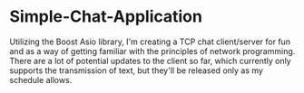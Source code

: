 # Simple-Chat-Application
Utilizing the Boost Asio library, I'm creating a TCP chat client/server for fun and as a way of getting familiar with the principles of 
network programming. There are a lot of potential updates to the client so far, which currently only supports the transmission of text, 
but they'll be released only as my schedule allows.
